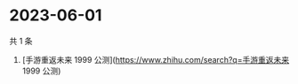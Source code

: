 # 2023-06-01

共 1 条

<!-- BEGIN -->
<!-- 最后更新时间 Thu Jun 01 2023 05:06:51 GMT+0800 (China Standard Time) -->

1. [手游重返未来 1999 公测](https://www.zhihu.com/search?q=手游重返未来 1999
   公测)

<!-- END -->
